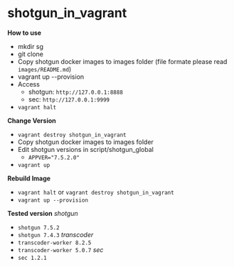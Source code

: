 # shotgun_in_vagrant
**How to use**
- mkdir sg
- git clone 
- Copy shotgun docker images to images folder (file formate please read `images/README.md`)
- vagrant up --provision
- Access 
  - shotgun: `http://127.0.0.1:8888`    
  - sec: `http://127.0.0.1:9999`
- `vagrant halt`

**Change Version**
- `vagrant destroy shotgun_in_vagrant` 
- Copy shotgun docker images to images folder
- Edit shotgun versions in script/shotgun_global
  - `APPVER="7.5.2.0"`
- `vagrant up`

**Rebuild Image**
- `vagrant halt` or `vagrant destroy shotgun_in_vagrant`
- `vagrant up --provision`

**Tested version**
*shotgun*
- `shotgun 7.5.2`
- `shotgun 7.4.3`
*transcoder*
- `transcoder-worker 8.2.5`
- `transcoder-worker 5.0.7`
*sec*
- `sec 1.2.1`
